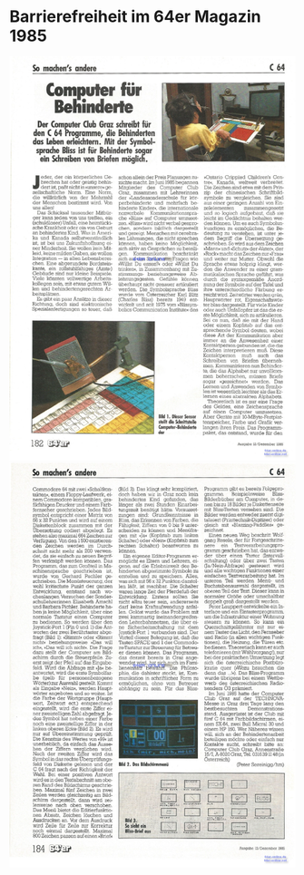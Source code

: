 # Barrierefreiheit im 64er Magazin 1985

![Seite 1](1985_12_64er_hires%20page%20180.png)
![Seite 2](1985_12_64er_hires%20page%20182.png)